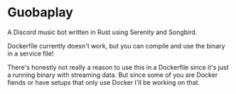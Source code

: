 # Guobaplay

A Discord music bot written in Rust using Serenity and Songbird.

Dockerfile currently doesn't work, but you can compile and use the binary in a service file!

There's honestly not really a reason to use this in a Dockerfile since it's just a running binary with streaming data. But since some of you are Docker fiends or have setups that only use Docker I'll be working on that.
